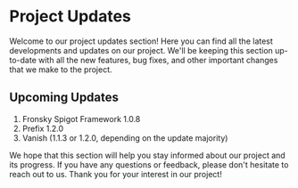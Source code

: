 # Project Updates

Welcome to our project updates section! Here you can find all the latest developments and updates on our project. We'll be keeping this section up-to-date with all the new features, bug fixes, and other important changes that we make to the project. 

## Upcoming Updates
1. Fronsky Spigot Framework 1.0.8
2. Prefix 1.2.0
3. Vanish (1.1.3 or 1.2.0, depending on the update majority)

We hope that this section will help you stay informed about our project and its progress. If you have any questions or feedback, please don't hesitate to reach out to us. Thank you for your interest in our project!
